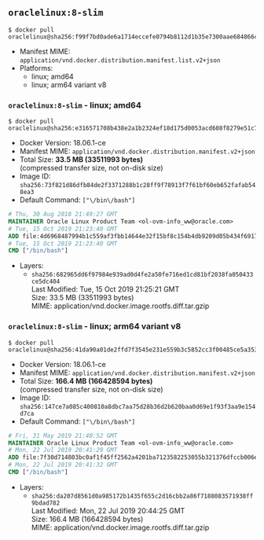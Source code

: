## `oraclelinux:8-slim`

```console
$ docker pull oraclelinux@sha256:f99f7bd0ade6a1714eccefe0794b8112d1b35e7300aae684866cfd5fd433afb1
```

-	Manifest MIME: `application/vnd.docker.distribution.manifest.list.v2+json`
-	Platforms:
	-	linux; amd64
	-	linux; arm64 variant v8

### `oraclelinux:8-slim` - linux; amd64

```console
$ docker pull oraclelinux@sha256:e316571708b438e2a1b2324ef18d175d0053acd608f8279e51c7a3fab9c374f2
```

-	Docker Version: 18.06.1-ce
-	Manifest MIME: `application/vnd.docker.distribution.manifest.v2+json`
-	Total Size: **33.5 MB (33511993 bytes)**  
	(compressed transfer size, not on-disk size)
-	Image ID: `sha256:73f821d86dfb84de2f3371288b1c28ff9f78913f7f61bf60eb652fafab548ea3`
-	Default Command: `["\/bin\/bash"]`

```dockerfile
# Thu, 30 Aug 2018 21:49:27 GMT
MAINTAINER Oracle Linux Product Team <ol-ovm-info_ww@oracle.com>
# Tue, 15 Oct 2019 21:23:40 GMT
ADD file:4d6968487994b1c559af3fbb14644e32f15bf8c154b4db9209d05b434f691776 in / 
# Tue, 15 Oct 2019 21:23:40 GMT
CMD ["/bin/bash"]
```

-	Layers:
	-	`sha256:682965dd6f97984e939ad0d4fe2a50fe716ed1cd81bf2038fa050433ce5dc404`  
		Last Modified: Tue, 15 Oct 2019 21:25:21 GMT  
		Size: 33.5 MB (33511993 bytes)  
		MIME: application/vnd.docker.image.rootfs.diff.tar.gzip

### `oraclelinux:8-slim` - linux; arm64 variant v8

```console
$ docker pull oraclelinux@sha256:41da90a01de2ffd7f3545e231e559b3c5852cc3f00485ce5a3536d3e98e8a6cc
```

-	Docker Version: 18.06.1-ce
-	Manifest MIME: `application/vnd.docker.distribution.manifest.v2+json`
-	Total Size: **166.4 MB (166428594 bytes)**  
	(compressed transfer size, not on-disk size)
-	Image ID: `sha256:147ce7a085c400810a8dbc7aa75d28b36d2b620baa0d69e1f93f3aa9e154d7ca`
-	Default Command: `["\/bin\/bash"]`

```dockerfile
# Fri, 31 May 2019 21:40:52 GMT
MAINTAINER Oracle Linux Product Team <ol-ovm-info_ww@oracle.com>
# Mon, 22 Jul 2019 20:41:29 GMT
ADD file:7f30d714803bc0af1f45ff2562a4201ba7123582253055b321376dfccb006eb5 in / 
# Mon, 22 Jul 2019 20:41:32 GMT
CMD ["/bin/bash"]
```

-	Layers:
	-	`sha256:da207d8561d0a985172b1435f655c2d16cbb2a86f7188083571938ff9bdad782`  
		Last Modified: Mon, 22 Jul 2019 20:44:25 GMT  
		Size: 166.4 MB (166428594 bytes)  
		MIME: application/vnd.docker.image.rootfs.diff.tar.gzip
